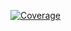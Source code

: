 [![Coverage](https://sonarcloud.io/api/project_badges/measure?project=7SOAT_tech-challenge-payments&metric=coverage)](https://sonarcloud.io/summary/new_code?id=7SOAT_tech-challenge-payments)
